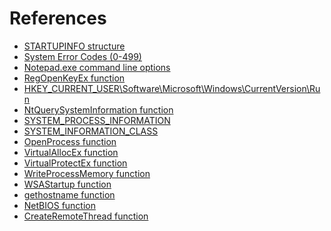 # References

- [STARTUPINFO structure](https://msdn.microsoft.com/en-us/library/windows/desktop/ms686331(v=vs.85).aspx)
- [System Error Codes (0-499)](https://msdn.microsoft.com/en-us/library/windows/desktop/ms681382(v=vs.85).aspx)
- [Notepad.exe command line options](https://answers.microsoft.com/en-us/windows/forum/windows_7-files/notepadexe-command-line-options/810760c1-a45a-4013-9544-1c1208e1b389)
- [RegOpenKeyEx function](https://msdn.microsoft.com/en-us/library/windows/desktop/ms724509(v=vs.85).aspx)
- [HKEY_CURRENT_USER\Software\Microsoft\Windows\CurrentVersion\Run](https://msdn.microsoft.com/en-us/library/windows/desktop/aa376977(v=vs.85).aspx)
- [NtQuerySystemInformation function](https://msdn.microsoft.com/en-us/library/windows/desktop/ms724509(v=vs.85).aspx)
- [SYSTEM_PROCESS_INFORMATION](http://www.geoffchappell.com/studies/windows/km/ntoskrnl/api/ex/sysinfo/process.htm)
- [SYSTEM_INFORMATION_CLASS](http://stackoverflow.com/questions/28858849/where-is-system-information-class-defined)
- [OpenProcess function](https://msdn.microsoft.com/en-us/library/windows/desktop/ms684320(v=vs.85).aspx)
- [VirtualAllocEx function](https://msdn.microsoft.com/en-us/library/windows/desktop/aa366890(v=vs.85).aspx)
- [VirtualProtectEx function](https://msdn.microsoft.com/en-us/library/windows/desktop/aa366899(v=vs.85).aspx)
- [WriteProcessMemory function](https://msdn.microsoft.com/en-us/library/windows/desktop/ms681674(v=vs.85).aspx)
- [WSAStartup function](https://msdn.microsoft.com/en-us/library/windows/desktop/ms742213(v=vs.85).aspx)
- [gethostname function](https://msdn.microsoft.com/en-us/library/windows/desktop/ms738527(v=vs.85).aspx)
- [NetBIOS function](https://msdn.microsoft.com/en-us/library/bb870903(v=vs.85).aspx)
- [CreateRemoteThread function](https://msdn.microsoft.com/en-us/library/windows/desktop/ms682437(v=vs.85).aspx)


